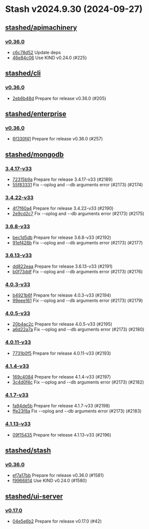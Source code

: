 # Stash v2024.9.30 (2024-09-27)


## [stashed/apimachinery](https://github.com/stashed/apimachinery)

### [v0.36.0](https://github.com/stashed/apimachinery/releases/tag/v0.36.0)

- [c6c78d52](https://github.com/stashed/apimachinery/commit/c6c78d52) Update deps
- [46e84c06](https://github.com/stashed/apimachinery/commit/46e84c06) Use KIND v0.24.0 (#225)



## [stashed/cli](https://github.com/stashed/cli)

### [v0.36.0](https://github.com/stashed/cli/releases/tag/v0.36.0)

- [2eb6b48d](https://github.com/stashed/cli/commit/2eb6b48d) Prepare for release v0.36.0 (#205)



## [stashed/enterprise](https://github.com/stashed/enterprise)

### [v0.36.0](https://github.com/stashed/enterprise/releases/tag/v0.36.0)

- [6f330f41](https://github.com/stashed/enterprise/commit/6f330f412) Prepare for release v0.36.0 (#257)



## [stashed/mongodb](https://github.com/stashed/mongodb)

### [3.4.17-v33](https://github.com/stashed/mongodb/releases/tag/3.4.17-v33)

- [72315b9a](https://github.com/stashed/mongodb/commit/72315b9a) Prepare for release 3.4.17-v33 (#2189)
- [55f83331](https://github.com/stashed/mongodb/commit/55f83331) Fix --oplog and --db arguments error (#2173) (#2174)


### [3.4.22-v33](https://github.com/stashed/mongodb/releases/tag/3.4.22-v33)

- [4f7f60a4](https://github.com/stashed/mongodb/commit/4f7f60a4) Prepare for release 3.4.22-v33 (#2190)
- [2e9cd2c7](https://github.com/stashed/mongodb/commit/2e9cd2c7) Fix --oplog and --db arguments error (#2173) (#2175)


### [3.6.8-v33](https://github.com/stashed/mongodb/releases/tag/3.6.8-v33)

- [bec1d5db](https://github.com/stashed/mongodb/commit/bec1d5db) Prepare for release 3.6.8-v33 (#2192)
- [91ef428b](https://github.com/stashed/mongodb/commit/91ef428b) Fix --oplog and --db arguments error (#2173) (#2177)


### [3.6.13-v33](https://github.com/stashed/mongodb/releases/tag/3.6.13-v33)

- [dd822eaa](https://github.com/stashed/mongodb/commit/dd822eaa) Prepare for release 3.6.13-v33 (#2191)
- [b0f73ddf](https://github.com/stashed/mongodb/commit/b0f73ddf) Fix --oplog and --db arguments error (#2173) (#2176)


### [4.0.3-v33](https://github.com/stashed/mongodb/releases/tag/4.0.3-v33)

- [b4921b6f](https://github.com/stashed/mongodb/commit/b4921b6f) Prepare for release 4.0.3-v33 (#2194)
- [99eee161](https://github.com/stashed/mongodb/commit/99eee161) Fix --oplog and --db arguments error (#2173) (#2179)


### [4.0.5-v33](https://github.com/stashed/mongodb/releases/tag/4.0.5-v33)

- [20b4ac2c](https://github.com/stashed/mongodb/commit/20b4ac2c) Prepare for release 4.0.5-v33 (#2195)
- [a6d22a7a](https://github.com/stashed/mongodb/commit/a6d22a7a) Fix --oplog and --db arguments error (#2173) (#2180)


### [4.0.11-v33](https://github.com/stashed/mongodb/releases/tag/4.0.11-v33)

- [7731b0f5](https://github.com/stashed/mongodb/commit/7731b0f5) Prepare for release 4.0.11-v33 (#2193)


### [4.1.4-v33](https://github.com/stashed/mongodb/releases/tag/4.1.4-v33)

- [169c4084](https://github.com/stashed/mongodb/commit/169c4084) Prepare for release 4.1.4-v33 (#2197)
- [3c4d0f4c](https://github.com/stashed/mongodb/commit/3c4d0f4c) Fix --oplog and --db arguments error (#2173) (#2182)


### [4.1.7-v33](https://github.com/stashed/mongodb/releases/tag/4.1.7-v33)

- [fa94de5b](https://github.com/stashed/mongodb/commit/fa94de5b) Prepare for release 4.1.7-v33 (#2198)
- [ffe23f8a](https://github.com/stashed/mongodb/commit/ffe23f8a) Fix --oplog and --db arguments error (#2173) (#2183)


### [4.1.13-v33](https://github.com/stashed/mongodb/releases/tag/4.1.13-v33)

- [09f15435](https://github.com/stashed/mongodb/commit/09f15435) Prepare for release 4.1.13-v33 (#2196)



## [stashed/stash](https://github.com/stashed/stash)

### [v0.36.0](https://github.com/stashed/stash/releases/tag/v0.36.0)

- [ef7a17bb](https://github.com/stashed/stash/commit/ef7a17bb4) Prepare for release v0.36.0 (#1581)
- [f9966814](https://github.com/stashed/stash/commit/f99668149) Use KIND v0.24.0 (#1580)



## [stashed/ui-server](https://github.com/stashed/ui-server)

### [v0.17.0](https://github.com/stashed/ui-server/releases/tag/v0.17.0)

- [04e5e6b2](https://github.com/stashed/ui-server/commit/04e5e6b2) Prepare for release v0.17.0 (#42)



